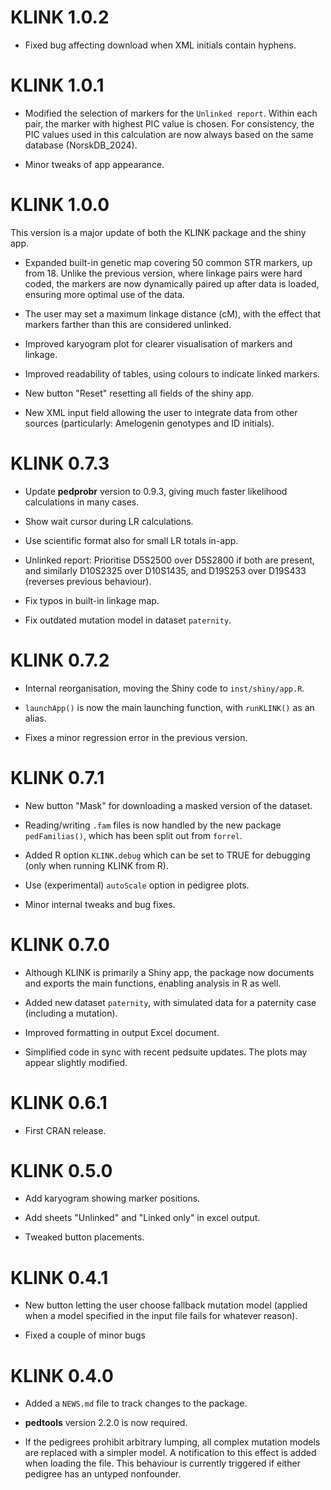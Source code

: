 # KLINK 1.0.2

* Fixed bug affecting download when XML initials contain hyphens.


# KLINK 1.0.1

* Modified the selection of markers for the `Unlinked report`. Within each pair, the marker with highest PIC value is chosen. For consistency, the PIC values used in this calculation are now always based on the same database (NorskDB_2024).

* Minor tweaks of app appearance.


# KLINK 1.0.0

This version is a major update of both the KLINK package and the shiny app.

* Expanded built-in genetic map covering 50 common STR markers, up from 18. Unlike the previous version, where linkage pairs were hard coded, the markers are now dynamically paired up after data is loaded, ensuring more optimal use of the data.

* The user may set a maximum linkage distance (cM), with the effect that markers farther than this are considered unlinked.

* Improved karyogram plot for clearer visualisation of markers and linkage.

* Improved readability of tables, using colours to indicate linked markers.

* New button "Reset" resetting all fields of the shiny app.

* New XML input field allowing the user to integrate data from other sources (particularly: Amelogenin genotypes and ID initials).


# KLINK 0.7.3

* Update **pedprobr** version to 0.9.3, giving much faster likelihood calculations in many cases.

* Show wait cursor during LR calculations.

* Use scientific format also for small LR totals in-app.

* Unlinked report: Prioritise D5S2500 over D5S2800 if both are present, and similarly D10S2325 over D10S1435, and D19S253 over D19S433 (reverses previous behaviour).

* Fix typos in built-in linkage map.

* Fix outdated mutation model in dataset `paternity`.


# KLINK 0.7.2

* Internal reorganisation, moving the Shiny code to `inst/shiny/app.R`.

* `launchApp()` is now the main launching function, with `runKLINK()` as an alias.

* Fixes a minor regression error in the previous version.


# KLINK 0.7.1

* New button "Mask" for downloading a masked version of the dataset.

* Reading/writing `.fam` files is now handled by the new package `pedFamilias()`, which has been split out from `forrel`.

* Added R option `KLINK.debug` which can be set to TRUE for debugging (only when running KLINK from R). 

* Use (experimental) `autoScale` option in pedigree plots.

* Minor internal tweaks and bug fixes.


# KLINK 0.7.0

* Although KLINK is primarily a Shiny app, the package now documents and exports the main functions, enabling analysis in R as well.

* Added new dataset `paternity`, with simulated data for a paternity case (including a mutation).

* Improved formatting in output Excel document.

* Simplified code in sync with recent pedsuite updates. The plots may appear slightly modified.


# KLINK 0.6.1

* First CRAN release.


# KLINK 0.5.0

* Add karyogram showing marker positions.

* Add sheets "Unlinked" and "Linked only" in excel output.

* Tweaked button placements.


# KLINK 0.4.1

* New button letting the user choose fallback mutation model (applied when a model specified in the input file fails for whatever reason).

* Fixed a couple of minor bugs


# KLINK 0.4.0

* Added a `NEWS.md` file to track changes to the package.

* **pedtools** version 2.2.0 is now required.

* If the pedigrees prohibit arbitrary lumping, all complex mutation models are replaced with a simpler model. A notification to this effect is added when loading the file. This behaviour is currently triggered if either pedigree has an untyped nonfounder.   

